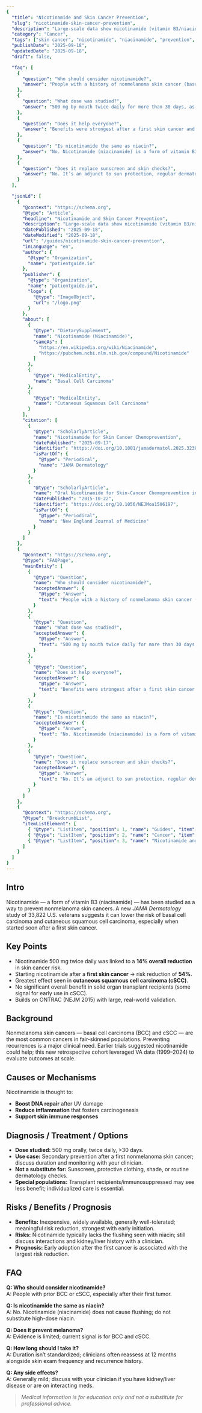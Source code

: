 ```yaml
---
{
  "title": "Nicotinamide and Skin Cancer Prevention",
  "slug": "nicotinamide-skin-cancer-prevention",
  "description": "Large-scale data show nicotinamide (vitamin B3/niacinamide) can reduce the risk of common nonmelanoma skin cancers, especially when started soon after a first diagnosis.",
  "category": "Cancer",
  "tags": ["skin cancer", "nicotinamide", "niacinamide", "prevention", "dermatology"],
  "publishDate": "2025-09-18",
  "updatedDate": "2025-09-18",
  "draft": false,

  "faq": [
    {
      "question": "Who should consider nicotinamide?",
      "answer": "People with a history of nonmelanoma skin cancer (basal cell carcinoma or cutaneous squamous cell carcinoma), especially after their first tumor. Discuss with your clinician."
    },
    {
      "question": "What dose was studied?",
      "answer": "500 mg by mouth twice daily for more than 30 days, as documented in VA electronic health records."
    },
    {
      "question": "Does it help everyone?",
      "answer": "Benefits were strongest after a first skin cancer and were less clear in solid organ transplant recipients."
    },
    {
      "question": "Is nicotinamide the same as niacin?",
      "answer": "No. Nicotinamide (niacinamide) is a form of vitamin B3 that does not cause flushing. Do not substitute high-dose niacin."
    },
    {
      "question": "Does it replace sunscreen and skin checks?",
      "answer": "No. It’s an adjunct to sun protection, regular dermatology follow-up, and early treatment."
    }
  ],

  "jsonLd": [
    {
      "@context": "https://schema.org",
      "@type": "Article",
      "headline": "Nicotinamide and Skin Cancer Prevention",
      "description": "Large-scale data show nicotinamide (vitamin B3/niacinamide) can reduce the risk of common nonmelanoma skin cancers, especially when started soon after a first diagnosis.",
      "datePublished": "2025-09-18",
      "dateModified": "2025-09-18",
      "url": "/guides/nicotinamide-skin-cancer-prevention",
      "inLanguage": "en",
      "author": {
        "@type": "Organization",
        "name": "patientguide.io"
      },
      "publisher": {
        "@type": "Organization",
        "name": "patientguide.io",
        "logo": {
          "@type": "ImageObject",
          "url": "/logo.png"
        }
      },
      "about": [
        {
          "@type": "DietarySupplement",
          "name": "Nicotinamide (Niacinamide)",
          "sameAs": [
            "https://en.wikipedia.org/wiki/Niacinamide",
            "https://pubchem.ncbi.nlm.nih.gov/compound/Nicotinamide"
          ]
        },
        {
          "@type": "MedicalEntity",
          "name": "Basal Cell Carcinoma"
        },
        {
          "@type": "MedicalEntity",
          "name": "Cutaneous Squamous Cell Carcinoma"
        }
      ],
      "citation": [
        {
          "@type": "ScholarlyArticle",
          "name": "Nicotinamide for Skin Cancer Chemoprevention",
          "datePublished": "2025-09-17",
          "identifier": "https://doi.org/10.1001/jamadermatol.2025.3238",
          "isPartOf": {
            "@type": "Periodical",
            "name": "JAMA Dermatology"
          }
        },
        {
          "@type": "ScholarlyArticle",
          "name": "Oral Nicotinamide for Skin-Cancer Chemoprevention in High-Risk Patients (ONTRAC)",
          "datePublished": "2015-10-22",
          "identifier": "https://doi.org/10.1056/NEJMoa1506197",
          "isPartOf": {
            "@type": "Periodical",
            "name": "New England Journal of Medicine"
          }
        }
      ]
    },
    {
      "@context": "https://schema.org",
      "@type": "FAQPage",
      "mainEntity": [
        {
          "@type": "Question",
          "name": "Who should consider nicotinamide?",
          "acceptedAnswer": {
            "@type": "Answer",
            "text": "People with a history of nonmelanoma skin cancer (basal cell carcinoma or cutaneous squamous cell carcinoma), especially after their first tumor. Discuss with your clinician."
          }
        },
        {
          "@type": "Question",
          "name": "What dose was studied?",
          "acceptedAnswer": {
            "@type": "Answer",
            "text": "500 mg by mouth twice daily for more than 30 days, as documented in VA electronic health records."
          }
        },
        {
          "@type": "Question",
          "name": "Does it help everyone?",
          "acceptedAnswer": {
            "@type": "Answer",
            "text": "Benefits were strongest after a first skin cancer and were less clear in solid organ transplant recipients."
          }
        },
        {
          "@type": "Question",
          "name": "Is nicotinamide the same as niacin?",
          "acceptedAnswer": {
            "@type": "Answer",
            "text": "No. Nicotinamide (niacinamide) is a form of vitamin B3 that does not cause flushing. Do not substitute high-dose niacin."
          }
        },
        {
          "@type": "Question",
          "name": "Does it replace sunscreen and skin checks?",
          "acceptedAnswer": {
            "@type": "Answer",
            "text": "No. It’s an adjunct to sun protection, regular dermatology follow-up, and early treatment."
          }
        }
      ]
    },
    {
      "@context": "https://schema.org",
      "@type": "BreadcrumbList",
      "itemListElement": [
        { "@type": "ListItem", "position": 1, "name": "Guides", "item": "/guides" },
        { "@type": "ListItem", "position": 2, "name": "Cancer", "item": "/guides/cancer" },
        { "@type": "ListItem", "position": 3, "name": "Nicotinamide and Skin Cancer Prevention", "item": "/guides/nicotinamide-skin-cancer-prevention" }
      ]
    }
  ]
}
---
```


## Intro
Nicotinamide — a form of vitamin B3 (niacinamide) — has been studied as a way to prevent nonmelanoma skin cancers. A new *JAMA Dermatology* study of 33,822 U.S. veterans suggests it can lower the risk of basal cell carcinoma and cutaneous squamous cell carcinoma, especially when started soon after a first skin cancer.

## Key Points
- Nicotinamide 500 mg twice daily was linked to a **14% overall reduction** in skin cancer risk.  
- Starting nicotinamide after a **first skin cancer** → risk reduction of **54%**.  
- Greatest effect seen in **cutaneous squamous cell carcinoma (cSCC)**.  
- No significant overall benefit in solid organ transplant recipients (some signal for early use in cSCC).  
- Builds on ONTRAC (NEJM 2015) with large, real-world validation.

## Background
Nonmelanoma skin cancers — basal cell carcinoma (BCC) and cSCC — are the most common cancers in fair-skinned populations. Preventing recurrences is a major clinical need. Earlier trials suggested nicotinamide could help; this new retrospective cohort leveraged VA data (1999–2024) to evaluate outcomes at scale.

## Causes or Mechanisms
Nicotinamide is thought to:
- **Boost DNA repair** after UV damage  
- **Reduce inflammation** that fosters carcinogenesis  
- **Support skin immune responses**

## Diagnosis / Treatment / Options
- **Dose studied:** 500 mg orally, twice daily, >30 days.  
- **Use case:** Secondary prevention after a first nonmelanoma skin cancer; discuss duration and monitoring with your clinician.  
- **Not a substitute for:** Sunscreen, protective clothing, shade, or routine dermatology checks.  
- **Special populations:** Transplant recipients/immunosuppressed may see less benefit; individualized care is essential.

## Risks / Benefits / Prognosis
- **Benefits:** Inexpensive, widely available, generally well-tolerated; meaningful risk reduction, strongest with early initiation.  
- **Risks:** Nicotinamide typically lacks the flushing seen with niacin; still discuss interactions and kidney/liver history with a clinician.  
- **Prognosis:** Early adoption after the first cancer is associated with the largest risk reduction.

## FAQ
**Q: Who should consider nicotinamide?**  
A: People with prior BCC or cSCC, especially after their first tumor.  

**Q: Is nicotinamide the same as niacin?**  
A: No. Nicotinamide (niacinamide) does not cause flushing; do not substitute high-dose niacin.  

**Q: Does it prevent melanoma?**  
A: Evidence is limited; current signal is for BCC and cSCC.  

**Q: How long should I take it?**  
A: Duration isn’t standardized; clinicians often reassess at 12 months alongside skin exam frequency and recurrence history.  

**Q: Any side effects?**  
A: Generally mild; discuss with your clinician if you have kidney/liver disease or are on interacting meds.

> *Medical information is for education only and not a substitute for professional advice.*
